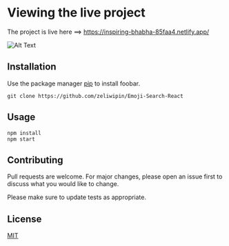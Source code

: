 # Viewing the live project


The project is live here ==> https://inspiring-bhabha-85faa4.netlify.app/ 


![Alt Text](https://media.giphy.com/media/8D2BWSLXiiu6c63kEP/giphy.gif)



## Installation

Use the package manager [pip](https://pip.pypa.io/en/stable/) to install foobar.

```
git clone https://github.com/zeliwipin/Emoji-Search-React
```

## Usage

```
npm install
npm start
```

## Contributing
Pull requests are welcome. For major changes, please open an issue first to discuss what you would like to change.

Please make sure to update tests as appropriate.

## License
[MIT](https://choosealicense.com/licenses/mit/)
